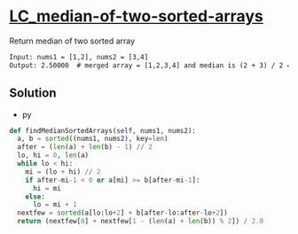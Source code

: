 # [LC_median-of-two-sorted-arrays](https://leetcode.com/problems/median-of-two-sorted-arrays)

Return median of two sorted array

```txt
Input: nums1 = [1,2], nums2 = [3,4]
Output: 2.50000  # merged array = [1,2,3,4] and median is (2 + 3) / 2 = 2.5
```

## Solution

* py

```py
def findMedianSortedArrays(self, nums1, nums2):
  a, b = sorted((nums1, nums2), key=len)
  after = (len(a) + len(b) - 1) // 2
  lo, hi = 0, len(a)
  while lo < hi:
    mi = (lo + hi) // 2
    if after-mi-1 < 0 or a[mi] >= b[after-mi-1]:
      hi = mi
    else:
      lo = mi + 1
  nextfew = sorted(a[lo:lo+2] + b[after-lo:after-lo+2])
  return (nextfew[0] + nextfew[1 - (len(a) + len(b)) % 2]) / 2.0
```

